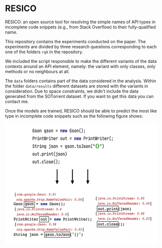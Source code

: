 # RESICO
RESICO: an open source tool for resolving the simple names of API types in incomplete code snippets (e.g., from Stack Overflow) to their fully-qualified name.

This repository contains the experiments conducted on the paper.
The experiments are divided by three research questions corresponding to each one of the folders `rqX` in the repository.

We included the script responsible to make the different variants of the data contexts around an API element, namely: the variant with only classes, only methods or no neighbours at all.

The `data` folders contains part of the data considered in the analysis.
Within the folder `data/results` different datasets are stored with the variants in consideration.
Due to space constraints, we didn't include the data generated from the SOTorrent dataset.
If you want to get this data you can contact me.

Once the models are trained, RESICO should be able to predict the most like type in incomplete code snippets such as the following figure shows:

<img width="600" height="400" src="./input-output.png">
